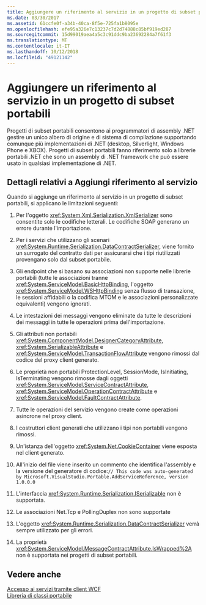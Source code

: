 ```yaml
---
title: Aggiungere un riferimento al servizio in un progetto di subset portabili
ms.date: 03/30/2017
ms.assetid: 61ccfe0f-a34b-40ca-8f5e-725fa1b8095e
ms.openlocfilehash: efe95a326e7c13237c7d2d74888c85bf919ed287
ms.sourcegitcommit: 15d99019aea4a5c3c91ddc9ba23692284a7f61f3
ms.translationtype: MT
ms.contentlocale: it-IT
ms.lasthandoff: 10/12/2018
ms.locfileid: "49121142"
---
```

# <a name="add-service-reference-in-a-portable-subset-project"></a>Aggiungere un riferimento al servizio in un progetto di subset portabili
Progetti di subset portabili consentono ai programmatori di assembly .NET gestire un unico albero di origine e di sistema di compilazione supportando comunque più implementazioni di .NET (desktop, Silverlight, Windows Phone e XBOX). Progetti di subset portabili fanno riferimento solo a librerie portabili .NET che sono un assembly di .NET framework che può essere usato in qualsiasi implementazione di .NET.  
  
## <a name="add-service-reference-details"></a>Dettagli relativi a Aggiungi riferimento al servizio  
 Quando si aggiunge un riferimento al servizio in un progetto di subset portabili, si applicano le limitazioni seguenti:  
  
1.  Per l'oggetto <xref:System.Xml.Serialization.XmlSerializer> sono consentite solo le codifiche letterali. Le codifiche SOAP generano un errore durante l'importazione.  
  
2.  Per i servizi che utilizzano gli scenari <xref:System.Runtime.Serialization.DataContractSerializer>, viene fornito un surrogato del contratto dati per assicurarsi che i tipi riutilizzati provengano solo dal subset portabile.  
  
3.  Gli endpoint che si basano su associazioni non supporte nelle librerie portabili (tutte le associazioni tranne <xref:System.ServiceModel.BasicHttpBinding>, l'oggetto <xref:System.ServiceModel.WSHttpBinding> senza flusso di transazione, le sessioni affidabili o la codifica MTOM e le associazioni personalizzate equivalenti) vengono ignorati.  
  
4.  Le intestazioni dei messaggi vengono eliminate da tutte le descrizioni dei messaggi in tutte le operazioni prima dell'importazione.  
  
5.  Gli attributi non portabili <xref:System.ComponentModel.DesignerCategoryAttribute>, <xref:System.SerializableAttribute> e <xref:System.ServiceModel.TransactionFlowAttribute> vengono rimossi dal codice del proxy client generato.  
  
6.  Le proprietà non portabili ProtectionLevel, SessionMode, IsInitiating, IsTerminating vengono rimosse dagli oggetti <xref:System.ServiceModel.ServiceContractAttribute>, <xref:System.ServiceModel.OperationContractAttribute> e <xref:System.ServiceModel.FaultContractAttribute>.  
  
7.  Tutte le operazioni del servizio vengono create come operazioni asincrone nel proxy client.  
  
8.  I costruttori client generati che utilizzano i tipi non portabili vengono rimossi.  
  
9. Un'istanza dell'oggetto <xref:System.Net.CookieContainer> viene esposta nel client generato.  
  
10. All'inizio del file viene inserito un commento che identifica l'assembly e la versione del generatore di codice:`// This code was auto-generated by Microsoft.VisualStudio.Portable.AddServiceReference, version 1.0.0.0`  
  
11. L'interfaccia <xref:System.Runtime.Serialization.ISerializable> non è supportata.  
  
12. Le associazioni Net.Tcp e PollingDuplex non sono supportate  
  
13. L'oggetto <xref:System.Runtime.Serialization.DataContractSerializer> verrà sempre utilizzato per gli errori.  
  
14. La proprietà <xref:System.ServiceModel.MessageContractAttribute.IsWrapped%2A> non è supportata nei progetti di subset portabili.  
  
## <a name="see-also"></a>Vedere anche  
 [Accesso ai servizi tramite client WCF](../../../docs/framework/wcf/accessing-services-using-a-wcf-client.md)  
 [Libreria di classi portabile](../../standard/cross-platform/cross-platform-development-with-the-portable-class-library.md)
